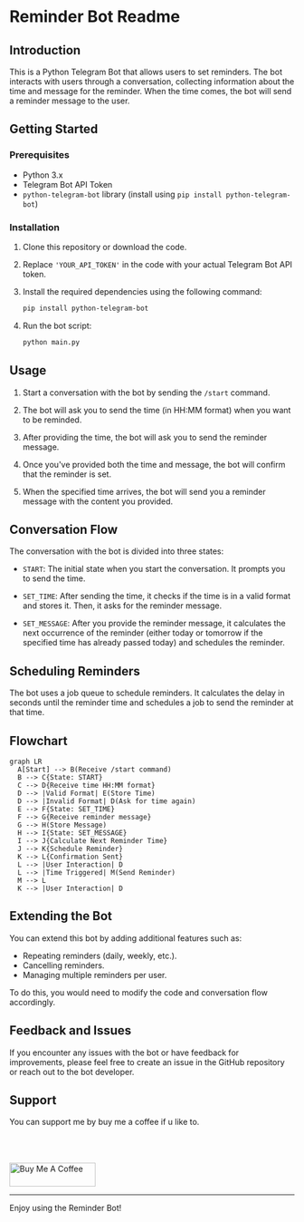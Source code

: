 # Reminder Bot Readme

## Introduction

This is a Python Telegram Bot that allows users to set reminders. The bot interacts with users through a conversation, collecting information about the time and message for the reminder. When the time comes, the bot will send a reminder message to the user.

## Getting Started

### Prerequisites

- Python 3.x
- Telegram Bot API Token
- `python-telegram-bot` library (install using `pip install python-telegram-bot`)

### Installation

1. Clone this repository or download the code.

2. Replace `'YOUR_API_TOKEN'` in the code with your actual Telegram Bot API token.

3. Install the required dependencies using the following command:

   ```bash
   pip install python-telegram-bot
   ```

4. Run the bot script:

   ```bash
   python main.py
   ```

## Usage

1. Start a conversation with the bot by sending the `/start` command.

2. The bot will ask you to send the time (in HH:MM format) when you want to be reminded.

3. After providing the time, the bot will ask you to send the reminder message.

4. Once you've provided both the time and message, the bot will confirm that the reminder is set.

5. When the specified time arrives, the bot will send you a reminder message with the content you provided.

## Conversation Flow

The conversation with the bot is divided into three states:

- `START`: The initial state when you start the conversation. It prompts you to send the time.

- `SET_TIME`: After sending the time, it checks if the time is in a valid format and stores it. Then, it asks for the reminder message.

- `SET_MESSAGE`: After you provide the reminder message, it calculates the next occurrence of the reminder (either today or tomorrow if the specified time has already passed today) and schedules the reminder.

## Scheduling Reminders

The bot uses a job queue to schedule reminders. It calculates the delay in seconds until the reminder time and schedules a job to send the reminder at that time.

## Flowchart

```mermaid
graph LR
  A[Start] --> B(Receive /start command)
  B --> C{State: START}
  C --> D{Receive time HH:MM format}
  D --> |Valid Format| E(Store Time)
  D --> |Invalid Format| D(Ask for time again)
  E --> F{State: SET_TIME}
  F --> G{Receive reminder message}
  G --> H(Store Message)
  H --> I{State: SET_MESSAGE}
  I --> J{Calculate Next Reminder Time}
  J --> K{Schedule Reminder}
  K --> L{Confirmation Sent}
  L --> |User Interaction| D
  L --> |Time Triggered| M(Send Reminder)
  M --> L
  K --> |User Interaction| D
```

## Extending the Bot

You can extend this bot by adding additional features such as:

- Repeating reminders (daily, weekly, etc.).
- Cancelling reminders.
- Managing multiple reminders per user.

To do this, you would need to modify the code and conversation flow accordingly.

## Feedback and Issues

If you encounter any issues with the bot or have feedback for improvements, please feel free to create an issue in the GitHub repository or reach out to the bot developer.

## Support

You can support me by buy me a coffee if u like to.

<div align="left">
<!--   <h4>And you can also support me by <a href="https://www.buymeacoffee.com/azzar" target="_blank">buying me coffee</a></h4> -->
  <a href="https://www.buymeacoffee.com/azzar" target="_blank">
    <img src="https://cdn.buymeacoffee.com/buttons/v2/default-yellow.png" alt="Buy Me A Coffee" style="height: 42px !important;width: 151.9px !important; margin-top: 50px !important;">
  </a>
</div>

---

Enjoy using the Reminder Bot!
